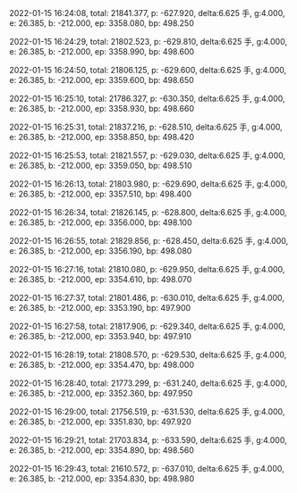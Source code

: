 2022-01-15 16:24:08, total: 21841.377, p: -627.920, delta:6.625 手, g:4.000, e: 26.385, b: -212.000, ep: 3358.080, bp: 498.250

2022-01-15 16:24:29, total: 21802.523, p: -629.810, delta:6.625 手, g:4.000, e: 26.385, b: -212.000, ep: 3358.990, bp: 498.600

2022-01-15 16:24:50, total: 21806.125, p: -629.600, delta:6.625 手, g:4.000, e: 26.385, b: -212.000, ep: 3359.600, bp: 498.650

2022-01-15 16:25:10, total: 21786.327, p: -630.350, delta:6.625 手, g:4.000, e: 26.385, b: -212.000, ep: 3358.930, bp: 498.660

2022-01-15 16:25:31, total: 21837.216, p: -628.510, delta:6.625 手, g:4.000, e: 26.385, b: -212.000, ep: 3358.850, bp: 498.420

2022-01-15 16:25:53, total: 21821.557, p: -629.030, delta:6.625 手, g:4.000, e: 26.385, b: -212.000, ep: 3359.050, bp: 498.510

2022-01-15 16:26:13, total: 21803.980, p: -629.690, delta:6.625 手, g:4.000, e: 26.385, b: -212.000, ep: 3357.510, bp: 498.400

2022-01-15 16:26:34, total: 21826.145, p: -628.800, delta:6.625 手, g:4.000, e: 26.385, b: -212.000, ep: 3356.000, bp: 498.100

2022-01-15 16:26:55, total: 21829.856, p: -628.450, delta:6.625 手, g:4.000, e: 26.385, b: -212.000, ep: 3356.190, bp: 498.080

2022-01-15 16:27:16, total: 21810.080, p: -629.950, delta:6.625 手, g:4.000, e: 26.385, b: -212.000, ep: 3354.610, bp: 498.070

2022-01-15 16:27:37, total: 21801.486, p: -630.010, delta:6.625 手, g:4.000, e: 26.385, b: -212.000, ep: 3353.190, bp: 497.900

2022-01-15 16:27:58, total: 21817.906, p: -629.340, delta:6.625 手, g:4.000, e: 26.385, b: -212.000, ep: 3353.940, bp: 497.910

2022-01-15 16:28:19, total: 21808.570, p: -629.530, delta:6.625 手, g:4.000, e: 26.385, b: -212.000, ep: 3354.470, bp: 498.000

2022-01-15 16:28:40, total: 21773.299, p: -631.240, delta:6.625 手, g:4.000, e: 26.385, b: -212.000, ep: 3352.360, bp: 497.950

2022-01-15 16:29:00, total: 21756.519, p: -631.530, delta:6.625 手, g:4.000, e: 26.385, b: -212.000, ep: 3351.830, bp: 497.920

2022-01-15 16:29:21, total: 21703.834, p: -633.590, delta:6.625 手, g:4.000, e: 26.385, b: -212.000, ep: 3354.890, bp: 498.560

2022-01-15 16:29:43, total: 21610.572, p: -637.010, delta:6.625 手, g:4.000, e: 26.385, b: -212.000, ep: 3354.830, bp: 498.980